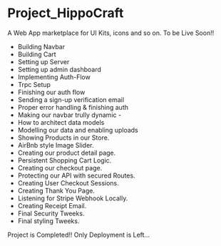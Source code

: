 # Project_HippoCraft
A Web App marketplace for UI Kits, icons and so on.
To be Live Soon!!
- Building Navbar
- Building Cart
- Setting up Server
- Setting up admin dashboard
- Implementing Auth-Flow
- Trpc Setup
- Finishing our auth flow
- Sending a sign-up verification email
- Proper error handling & finishing auth
- Making our navbar trully dynamic - 
- How to architect data models
- Modelling our data and enabling uploads
- Showing Products in our Store.
- AirBnb style Image Slider.
- Creating our product detail page.
- Persistent Shopping Cart Logic.
- Creating our checkout page.
- Protecting our API with secured Routes.
- Creating User Checkout Sessions.
- Creating Thank You Page.
- Listening for Stripe Webhook Locally.
- Creating Receipt Email.
- Final Security Tweeks.
- Final styling Tweeks.

Project is Completed!! Only Deployment is Left...